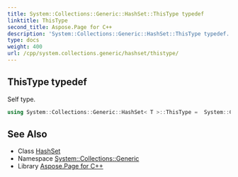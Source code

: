 ```yaml
---
title: System::Collections::Generic::HashSet::ThisType typedef
linktitle: ThisType
second_title: Aspose.Page for C++
description: 'System::Collections::Generic::HashSet::ThisType typedef. Self type in C++.'
type: docs
weight: 400
url: /cpp/system.collections.generic/hashset/thistype/
---
```

## ThisType typedef


Self type.

```cpp
using System::Collections::Generic::HashSet< T >::ThisType =  System::Collections::Generic::HashSet<T>
```

## See Also

* Class [HashSet](../)
* Namespace [System::Collections::Generic](../../)
* Library [Aspose.Page for C++](../../../)
